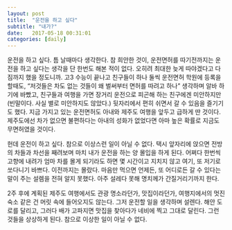 ```yaml
---
layout: post
title:  "운전을 하고 싶다"
subtitle: "내가?"
date:   2017-05-18 00:31:01
categories: [daily]
---
```


운전을 하고 싶다. 틈 날때마다 생각한다. 참 희안한 것이, 운전면허를 따기전까지는 운전을 하고 싶다는 생각을 단 한번도 해본 적이 없다. 오히려 최대한 늦게 따야겠다고 다짐까지 했을 정도니까. 고3 수능이 끝나고 친구들이 하나 둘씩 운전면허 학원에 등록을 할때도, “저것들은 차도 없는 것들이 왜 벌써부터 면허를 따려고 하나” 생각하며 알바 하기에 바빴고, 친구들과 여행을 가면 장거리 운전으로 피곤해 하는 친구에겐 미안하지만 (빈말이다. 사실 별로 미안하지도 않았다.) 뒷자리에서 편히 쉬면서 갈 수 있음을 즐기기도 했다. 지금 가지고 있는 운전면허도 아내와 제주도 여행을 앞두고 급하게 딴 것이다. 제주도에선 차가 없으면 불편하다는 아내의 성화가 없었다면 아마 높은 확률로 지금도 무면허였을 것이다.

헌데 운전이 하고 싶다. 참으로 이상스런 일이 아닐 수 없다. 택시 앞자리에 앉으면 전방의 차들과 차선을 째려보며 마치 내가 운전을 하는 양 몰입을 하게 된다. 어쩌다 한번씩 고향에 내려가 엄마 차를 몰게 되기라도 하면 몇 시간이고 지치지 않고 여기, 또 저기로 쏘다니기 바쁘다. 이전까지는 몰랐다. 마음만 먹으면 언제든, 또 어디로든 갈 수 있다는 말이 주는 설렘을 전혀 알지 못했다. 아주 설레다 못해 명치께가 간질거리기까지 한다. 

2주 후에 계획된 제주도 여행에서도 관광 명소라던가, 맛집이라던가, 여행지에서의 멋진 숙소 같은 건 머릿 속에 들어오지도 않는다. 그저 운전할 일을 생각하며 설렌다. 해안 도로를 달리고, 그러다 배가 고파지면 맛집을 찾아다가 네비에 찍고 그대로 달린다. 그런 것들을 상상하게 된다. 참으로 이상한 일이 아닐 수 없다.
